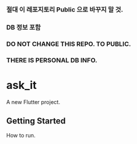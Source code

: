 ### 절대 이 레포지토리 Public 으로 바꾸지 말 것.
### DB 정보 포함
### DO NOT CHANGE THIS REPO. TO PUBLIC.
### THERE IS PERSONAL DB INFO.

# ask_it

A new Flutter project.

## Getting Started

How to run.
